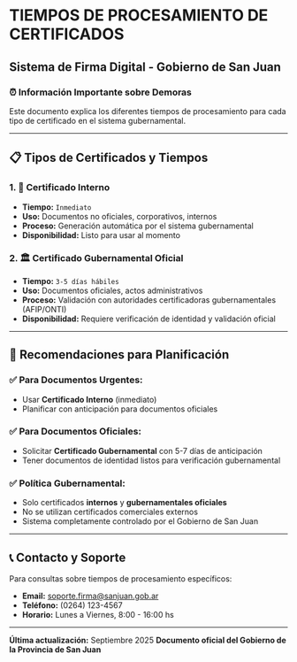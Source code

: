 # TIEMPOS DE PROCESAMIENTO DE CERTIFICADOS
## Sistema de Firma Digital - Gobierno de San Juan

### ⏰ **Información Importante sobre Demoras**

Este documento explica los diferentes tiempos de procesamiento para cada tipo de certificado en el sistema gubernamental.

---

## 📋 **Tipos de Certificados y Tiempos**

### 1. 🔹 **Certificado Interno** 
- **Tiempo:** `Inmediato`
- **Uso:** Documentos no oficiales, corporativos, internos
- **Proceso:** Generación automática por el sistema gubernamental
- **Disponibilidad:** Listo para usar al momento

### 2. 🏛️ **Certificado Gubernamental Oficial**
- **Tiempo:** `3-5 días hábiles`
- **Uso:** Documentos oficiales, actos administrativos
- **Proceso:** Validación con autoridades certificadoras gubernamentales (AFIP/ONTI)
- **Disponibilidad:** Requiere verificación de identidad y validación oficial

---

## 🎯 **Recomendaciones para Planificación**

### ✅ **Para Documentos Urgentes:**
- Usar **Certificado Interno** (inmediato)
- Planificar con anticipación para documentos oficiales

### ✅ **Para Documentos Oficiales:**
- Solicitar **Certificado Gubernamental** con 5-7 días de anticipación
- Tener documentos de identidad listos para verificación gubernamental

### ✅ **Política Gubernamental:**
- Solo certificados **internos** y **gubernamentales oficiales**
- No se utilizan certificados comerciales externos
- Sistema completamente controlado por el Gobierno de San Juan

---

## 📞 **Contacto y Soporte**

Para consultas sobre tiempos de procesamiento específicos:
- **Email:** soporte.firma@sanjuan.gob.ar
- **Teléfono:** (0264) 123-4567
- **Horario:** Lunes a Viernes, 8:00 - 16:00 hs

---

**Última actualización:** Septiembre 2025
**Documento oficial del Gobierno de la Provincia de San Juan**
